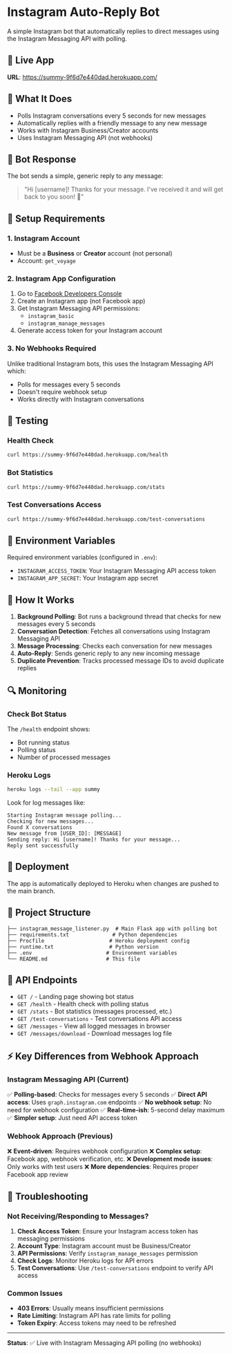 # Instagram Auto-Reply Bot

A simple Instagram bot that automatically replies to direct messages using the Instagram Messaging API with polling.

## 🚀 Live App

**URL**: https://summy-9f6d7e440dad.herokuapp.com/

## 📱 What It Does

- Polls Instagram conversations every 5 seconds for new messages
- Automatically replies with a friendly message to any new message
- Works with Instagram Business/Creator accounts
- Uses Instagram Messaging API (not webhooks)

## 🤖 Bot Response

The bot sends a simple, generic reply to any message:

> "Hi [username]! Thanks for your message. I've received it and will get back to you soon! 🤖"

## 🔧 Setup Requirements

### 1. Instagram Account
- Must be a **Business** or **Creator** account (not personal)
- Account: `get_voyage`

### 2. Instagram App Configuration
1. Go to [Facebook Developers Console](https://developers.facebook.com/)
2. Create an Instagram app (not Facebook app)
3. Get Instagram Messaging API permissions:
   - `instagram_basic`
   - `instagram_manage_messages`
4. Generate access token for your Instagram account

### 3. No Webhooks Required
Unlike traditional Instagram bots, this uses the Instagram Messaging API which:
- Polls for messages every 5 seconds
- Doesn't require webhook setup
- Works directly with Instagram conversations

## 🧪 Testing

### Health Check
```bash
curl https://summy-9f6d7e440dad.herokuapp.com/health
```

### Bot Statistics
```bash
curl https://summy-9f6d7e440dad.herokuapp.com/stats
```

### Test Conversations Access
```bash
curl https://summy-9f6d7e440dad.herokuapp.com/test-conversations
```

## 📝 Environment Variables

Required environment variables (configured in `.env`):
- `INSTAGRAM_ACCESS_TOKEN`: Your Instagram Messaging API access token
- `INSTAGRAM_APP_SECRET`: Your Instagram app secret

## 🔄 How It Works

1. **Background Polling**: Bot runs a background thread that checks for new messages every 5 seconds
2. **Conversation Detection**: Fetches all conversations using Instagram Messaging API
3. **Message Processing**: Checks each conversation for new messages
4. **Auto-Reply**: Sends generic reply to any new incoming message
5. **Duplicate Prevention**: Tracks processed message IDs to avoid duplicate replies

## 🔍 Monitoring

### Check Bot Status
The `/health` endpoint shows:
- Bot running status
- Polling status
- Number of processed messages

### Heroku Logs
```bash
heroku logs --tail --app summy
```

Look for log messages like:
```
Starting Instagram message polling...
Checking for new messages...
Found X conversations
New message from [USER_ID]: [MESSAGE]
Sending reply: Hi [username]! Thanks for your message...
Reply sent successfully
```

## 🚀 Deployment

The app is automatically deployed to Heroku when changes are pushed to the main branch.

## 📁 Project Structure

```
├── instagram_message_listener.py  # Main Flask app with polling bot
├── requirements.txt              # Python dependencies
├── Procfile                     # Heroku deployment config
├── runtime.txt                  # Python version
├── .env                        # Environment variables
└── README.md                   # This file
```

## 🔗 API Endpoints

- `GET /` - Landing page showing bot status
- `GET /health` - Health check with polling status
- `GET /stats` - Bot statistics (messages processed, etc.)
- `GET /test-conversations` - Test conversations API access
- `GET /messages` - View all logged messages in browser
- `GET /messages/download` - Download messages log file

## ⚡ Key Differences from Webhook Approach

### Instagram Messaging API (Current)
✅ **Polling-based**: Checks for messages every 5 seconds
✅ **Direct API access**: Uses `graph.instagram.com` endpoints
✅ **No webhook setup**: No need for webhook configuration
✅ **Real-time-ish**: 5-second delay maximum
✅ **Simpler setup**: Just need API access token

### Webhook Approach (Previous)
❌ **Event-driven**: Requires webhook configuration
❌ **Complex setup**: Facebook app, webhook verification, etc.
❌ **Development mode issues**: Only works with test users
❌ **More dependencies**: Requires proper Facebook app review

## 🔧 Troubleshooting

### Not Receiving/Responding to Messages?

1. **Check Access Token**: Ensure your Instagram access token has messaging permissions
2. **Account Type**: Instagram account must be Business/Creator
3. **API Permissions**: Verify `instagram_manage_messages` permission
4. **Check Logs**: Monitor Heroku logs for API errors
5. **Test Conversations**: Use `/test-conversations` endpoint to verify API access

### Common Issues

- **403 Errors**: Usually means insufficient permissions
- **Rate Limiting**: Instagram API has rate limits for polling
- **Token Expiry**: Access tokens may need to be refreshed

---

**Status**: ✅ Live with Instagram Messaging API polling (no webhooks)
